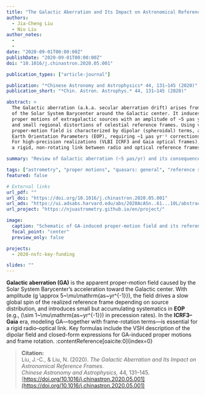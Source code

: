 ```yaml
---
title: "The Galactic Aberration and Its Impact on Astronomical Reference Frames"
authors:
  - Jia-Cheng Liu
  - Niu Liu
author_notes:
  - 
  - 
date: "2020-09-01T00:00:00Z"
publishDate: "2020-09-01T00:00:00Z"
doi: "10.1016/j.chinastron.2020.05.001"

publication_types: ["article-journal"]

publication: "*Chinese Astronomy and Astrophysics* 44, 131–145 (2020)"
publication_short: "*Chin. Astron. Astrophys.* 44, 131–145 (2020)"

abstract: >
  The Galactic aberration (a.k.a. secular aberration drift) arises from the centripetal acceleration
  of the Solar System Barycenter around the Galactic center. It induces distance-independent apparent
  proper motions of extragalactic sources with an amplitude of ~5 μas yr⁻¹, producing a slow global spin
  and small regional distortions of celestial reference frames. Using vector spherical harmonics, the
  proper-motion field is characterized by dipolar (spheroidal) terms, and its impact propagates to
  Earth Orientation Parameters (EOP), requiring ~1 μas yr⁻¹ corrections to precession rates over decades.
  For high-precision realizations (VLBI ICRF3 and Gaia optical frames), the GA must be modeled to ensure
  a rigid, non-rotating link between radio and optical reference frames.

summary: "Review of Galactic aberration (~5 μas/yr) and its consequences for ICRF/Gaia frames and EOP (~1 μas/yr precession corrections)."

tags: ["astrometry", "proper motions", "quasars: general", "reference systems", "Galactic aberration"]
featured: false

# External links
url_pdf: ""
url_doi: "https://doi.org/10.1016/j.chinastron.2020.05.001"
url_ads: "https://ui.adsabs.harvard.edu/abs/2020AcASn..61...10L/abstract"
url_project: "https://njuastrometry.github.io/en/project/"

image:
  caption: "Schematic of GA-induced proper-motion field and its reference-frame implications (Liu & Liu 2020, *Chin. Astron. Astrophys.* 44, 131–145)"
  focal_point: "center"
  preview_only: false

projects:
  - 2020-nsfc-key-funding

slides: ""
---
```


**Galactic aberration (GA)** is the apparent proper-motion field caused by the Solar System
Barycenter’s acceleration toward the Galactic center. With amplitude \(g \approx 5~\mu\mathrm{as~yr^{-1}}\),
the field drives a slow global spin of the realized reference frame depending on source distribution,
and introduces small but accumulating systematics in **EOP** (e.g., \(\sim 1~\mu\mathrm{as~yr^{-1}}\) in precession rates).
In the **ICRF3–Gaia** era, modeling GA—together with frame-rotation terms—is essential for a rigid radio–optical link.
Key formulas include the VSH description of the dipolar field and closed-form expressions for GA-induced
proper motions and frame rotation. :contentReference[oaicite:0]{index=0}

> **Citation:**  
> Liu, J.-C., & Liu, N. (2020). *The Galactic Aberration and Its Impact on Astronomical Reference Frames.*  
> *Chinese Astronomy and Astrophysics,* 44, 131–145.  
> [https://doi.org/10.1016/j.chinastron.2020.05.001](https://doi.org/10.1016/j.chinastron.2020.05.001)

